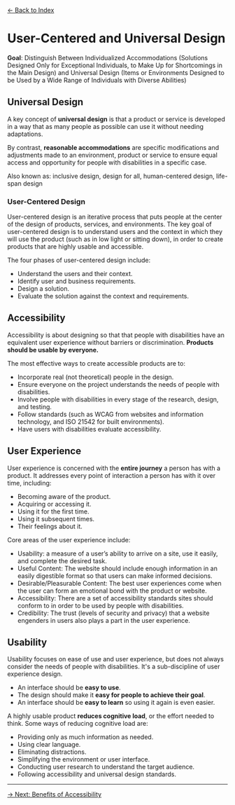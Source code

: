[&larr; Back to Index](index.md)

# User-Centered and Universal Design

**Goal**: Distinguish Between Individualized Accommodations (Solutions Designed Only for Exceptional Individuals, to Make Up for Shortcomings in the Main Design) and Universal Design (Items or Environments Designed to be Used by a Wide Range of Individuals with Diverse Abilities)

## Universal Design

A key concept of **universal design** is that a product or service is developed in a way that as many people as possible can use it without needing adaptations.

By contrast, **reasonable accommodations** are specific modifications and adjustments made to an environment, product or service to ensure equal access and opportunity for people with disabilities in a specific case.

Also known as: inclusive design, design for all, human-centered design, life-span design

### User-Centered Design

User-centered design is an iterative process that puts people at the center of the design of products, services, and environments. The key goal of user-centered design is to understand users and the context in which they will use the product (such as in low light or sitting down), in order to create products that are highly usable and accessible.

The four phases of user-centered design include:

* Understand the users and their context.
* Identify user and business requirements.
* Design a solution.
* Evaluate the solution against the context and requirements.

## Accessibility

Accessibility is about designing so that that people with disabilities have an equivalent user experience without barriers or discrimination. **Products should be usable by everyone.** 

The most effective ways to create accessible products are to:

* Incorporate real (not theoretical) people in the design.
* Ensure everyone on the project understands the needs of people with disabilities.
* Involve people with disabilities in every stage of the research, design, and testing.
* Follow standards (such as WCAG from websites and information technology, and ISO 21542 for built environments).
* Have users with disabilities evaluate accessibility.


## User Experience

User experience is concerned with the **entire journey** a person has with a product. It addresses every point of interaction a person has with it over time, including:

* Becoming aware of the product.
* Acquiring or accessing it.
* Using it for the first time.
* Using it subsequent times.
* Their feelings about it.

Core areas of the user experience include:
* Usability: a measure of a user’s ability to arrive on a site, use it easily, and complete the desired task.
* Useful Content: The website should include enough information in an easily digestible format so that users can make informed decisions.
* Desirable/Pleasurable Content: The best user experiences come when the user can form an emotional bond with the product or website.
* Accessibility: There are a set of accessibility standards sites should conform to in order to be used by people with disabilities.
* Credibility: The trust (levels of security and privacy) that a website engenders in users also plays a part in the user experience.

## Usability

Usability focuses on ease of use and user experience, but does not always consider the needs of people with disabilities. It's a sub-discipline of user experience design. 

* An interface should be **easy to use**.
* The design should make it **easy for people to achieve their goal**.
* An interface should be **easy to learn** so using it again is even easier.

A highly usable product **reduces cognitive load**, or the effort needed to think. Some ways of reducing cognitive load are:

* Providing only as much information as needed.
* Using clear language.
* Eliminating distractions.
* Simplifying the environment or user interface.
* Conducting user research to understand the target audience.
* Following accessibility and universal design standards.

--- 

[&rarr; Next: Benefits of Accessibility](b-benefits-of-accessibility.md)